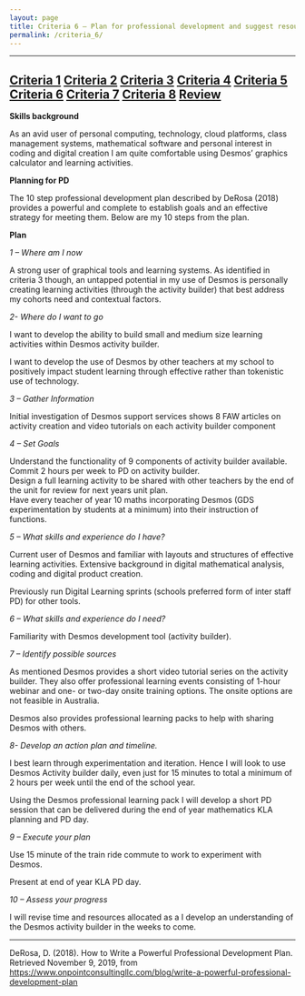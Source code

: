 ```yaml
---
layout: page
title: Criteria 6 – Plan for professional development and suggest resources and/or organisations that can provide support.
permalink: /criteria_6/
---
```

-------------------------------------------------------------------------------------------------------------------
[Criteria 1](http://damienstpierre.com/criteria_1/)
[Criteria 2](http://damienstpierre.com/criteria_2/)
[Criteria 3](http://damienstpierre.com/criteria_3/)
[Criteria 4](http://damienstpierre.com/criteria_4/)
[Criteria 5](http://damienstpierre.com/criteria_5/)
[Criteria 6](http://damienstpierre.com/criteria_6/)
[Criteria 7](http://damienstpierre.com/criteria_7/)
[Criteria 8](http://damienstpierre.com/criteria_8/)
[Review](http://damienstpierre.com/criteria_review/)
----------------------------------------------------------------------------------------

**Skills background**

As an avid user of personal computing, technology, cloud platforms, class
management systems, mathematical software and personal interest in coding and
digital creation I am quite comfortable using Desmos’ graphics calculator and
learning activities.

**Planning for PD**

The 10 step professional development plan described by DeRosa (2018) provides a
powerful and complete to establish goals and an effective strategy for meeting
them. Below are my 10 steps from the plan.

**Plan**

*1 – Where am I now*

A strong user of graphical tools and learning systems. As identified in criteria
3 though, an untapped potential in my use of Desmos is personally creating
learning activities (through the activity builder) that best address my cohorts
need and contextual factors.

*2- Where do I want to go*

I want to develop the ability to build small and medium size learning activities
within Desmos activity builder.

I want to develop the use of Desmos by other teachers at my school to positively
impact student learning through effective rather than tokenistic use of
technology.

*3 – Gather Information*

Initial investigation of Desmos support services shows 8 FAW articles on
activity creation and video tutorials on each activity builder component

*4 – Set Goals*

Understand the functionality of 9 components of activity builder available.  
Commit 2 hours per week to PD on activity builder.  
Design a full learning activity to be shared with other teachers by the end of
the unit for review for next years unit plan.  
Have every teacher of year 10 maths incorporating Desmos (GDS experimentation by
students at a minimum) into their instruction of functions.

*5 – What skills and experience do I have?*

Current user of Desmos and familiar with layouts and structures of effective
learning activities. Extensive background in digital mathematical analysis,
coding and digital product creation.

Previously run Digital Learning sprints (schools preferred form of inter staff
PD) for other tools.

*6 – What skills and experience do I need?*

Familiarity with Desmos development tool (activity builder).

*7 – Identify possible sources*

As mentioned Desmos provides a short video tutorial series on the activity
builder. They also offer professional learning events consisting of 1-hour
webinar and one- or two-day onsite training options. The onsite options are not
feasible in Australia.

Desmos also provides professional learning packs to help with sharing Desmos
with others.

*8- Develop an action plan and timeline.*

I best learn through experimentation and iteration. Hence I will look to use
Desmos Activity builder daily, even just for 15 minutes to total a minimum of 2
hours per week until the end of the school year.

Using the Desmos professional learning pack I will develop a short PD session
that can be delivered during the end of year mathematics KLA planning and PD
day.

*9 – Execute your plan*

Use 15 minute of the train ride commute to work to experiment with Desmos.

Present at end of year KLA PD day.

*10 – Assess your progress*

I will revise time and resources allocated as a I develop an understanding of
the Desmos activity builder in the weeks to come.

-------------------------------------------------------------------------------------------------------------------

DeRosa, D. (2018). How to Write a Powerful Professional Development Plan.
Retrieved November 9, 2019, from
https://www.onpointconsultingllc.com/blog/write-a-powerful-professional-development-plan

